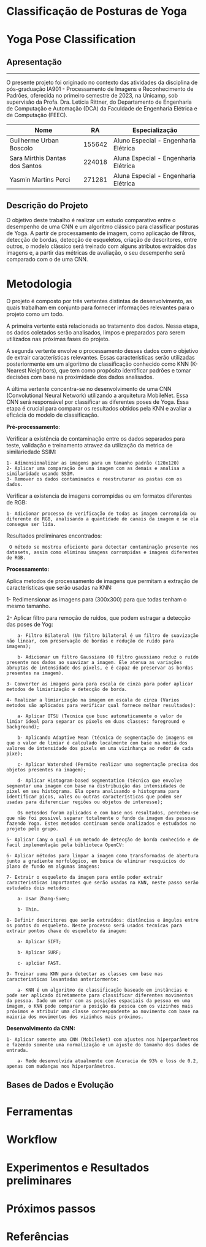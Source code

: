 # Classificação de Posturas de Yoga
# Yoga Pose Classification

## Apresentação
---
O presente projeto foi originado no contexto das atividades da disciplina de pós-graduação IA901 - Processamento de Imagens e Reconhecimento de Padrões, oferecida no primeiro semestre de 2023, na Unicamp, sob supervisão da Profa. Dra. Leticia Rittner, do Departamento de Engenharia de Computação e Automação (DCA) da Faculdade de Engenharia Elétrica e de Computação (FEEC).


Nome                           | RA     | Especialização
-------------------------------|--------|------------
Guilherme Urban Boscolo        | 155642 | Aluno Especial - Engenharia Elétrica
Sara Mirthis Dantas dos Santos | 224018 | Aluna Especial - Engenharia Elétrica
Yasmin Martins Perci           | 271281 | Aluna Especial - Engenharia Elétrica

## Descrição do Projeto
O objetivo deste trabalho é realizar um estudo comparativo entre o desempenho de uma CNN e um algoritmo clássico para classificar posturas de Yoga. A partir de processamento de imagem, como aplicação de filtros, detecção de bordas, detecção de esqueletos, criação de descritores, entre outros, o modelo clássico será treinado com alguns atributos extraídos das imagens e, a partir das métricas de avaliação, o seu desempenho será comparado com o de uma CNN.


# Metodologia
O projeto é composto por três vertentes distintas de desenvolvimento, as quais trabalham em conjunto para fornecer informações relevantes para o projeto como um todo.

A primeira vertente está relacionada ao tratamento dos dados. Nessa etapa, os dados coletados serão analisados, limpos e preparados para serem utilizados nas próximas fases do projeto.

A segunda vertente envolve o processamento desses dados com o objetivo de extrair características relevantes. Essas características serão utilizadas posteriormente em um algoritmo de classificação conhecido como KNN (K-Nearest Neighbors), que tem como propósito identificar padrões e tomar decisões com base na proximidade dos dados analisados.

A última vertente concentra-se no desenvolvimento de uma CNN (Convolutional Neural Network) utilizando a arquitetura MobileNet. Essa CNN será responsável por classificar as diferentes poses de Yoga. Essa etapa é crucial para comparar os resultados obtidos pela KNN e avaliar a eficácia do modelo de classificação.

**Pré-processamento**:

Verificar a existência de contaminação entre os dados separados para teste, validação e treinamento atravez da utilização da metrica de similariedade SSIM: 

    1- Adimensionalizar as imagens para um tamanho padrão (120x120)
    2- Aplicar uma comparação de uma imagem com as demais e analisa a similaridade usando SSIM.
    3- Remover os dados contaminados e reestruturar as pastas com os dados.

Verificar a existencia de imagens corrompidas ou em formatos diferentes de RGB:

    1- Adicionar processo de verificação de todas as imagem corrompida ou diferente de RGB, analisando a quantidade de canais da imagem e se ela consegue ser lida.

Resultados preliminares encontrados:  

     O método se mostrou eficiente para detectar contaminação presente nos datasets, assim como eliminou imagens corrompidas e imagens diferentes de RGB. 

**Processamento:**

Aplica metodos de processamento de imagens que permitam a extração de caracteristicas que serão usadas na KNN:

   1-  Redimensionar as imagens para (300x300) para que todas tenham o mesmo tamanho. 

   2-  Aplicar filtro para remoção de ruídos, que podem estragar a detecção das poses de Yog:

        
        a- Filtro Bilateral (Um filtro bilateral é um filtro de suavização não linear, com preservação de bordas e redução de ruído para imagens);

        b- Adicionar um filtro Gaussiano (O filtro gaussiano reduz o ruído presente nos dados ao suavizar a imagem. Ele atenua as variações abruptas de intensidade dos pixels, e é capaz de preservar as bordas presentes na imagem). 

    3- Converter as imagens para para escala de cinza para poder aplicar metodos de limiarização e detecção de borda.

    4- Realizar a limiarização na imagem em escala de cinza (Varios metodos são aplicados para verificar qual fornece melhor resultados):

        a- Aplicar OTSU (Tecnica que busc automaticamente o valor de limiar ideal para separar os pixels em duas classes: foreground e background); 

        b- Aplicando Adaptive Mean (técnica de segmentação de imagens em que o valor de limiar é calculado localmente com base na média dos valores de intensidade dos pixels em uma vizinhança ao redor de cada pixe);

        c- Aplicar Watershed (Permite realizar uma segmentação precisa dos objetos presentes na imagem);

        d- Aplicar Histogram-based segmentation (técnica que envolve segmentar uma imagem com base na distribuição das intensidades de pixel em seu histograma. Ela opera analisando o histograma para identificar picos, vales ou outras características que podem ser usadas para diferenciar regiões ou objetos de interesse);

        Os metosdos foram aplicados e com base nos resultados, percebeu-se que não foi possivel separar totalmente o fundo da imagem das pessoas fazendo Yoga. Estes metodos continuam sendo analizados e estudados no projeto pelo grupo.

    5- Aplicar Cany o qual é um metodo de detecção de borda conhecido e de facil implementação pela biblioteca OpenCV:

    6- Aplicar métodos para limpar a imagem como transformadas de abertura junto a gradiente morfológico, em busca de eliminar resquicios do plano de fundo em algumas imagens:

    7- Extrair o esqueleto da imagem para então poder extrair caracteristicas importantes que serão usadas na KNN, neste passo serão estudados dois metodos: 

        a- Usar Zhang-Suen;

        b- Thin.

    8- Definir descritores que serão extraídos: distâncias e ângulos entre os pontos do esqueleto. Neste processo será usados tecnicas para extrair pontos chave do esqueleto da imagem:

        a- Aplicar SIFT;
        
        b- Aplicar SURF;
        
        c- aplciar FAST.

    9- Treinar uuma KNN para detectar as classes com base nas caracteristicas levantadas anteriormente:

        a- KNN é um algoritmo de classificação baseado em instâncias e pode ser aplicado diretamente para classificar diferentes movimentos da pessoa. Dado um vetor com as posições espaciais da pessoa em uma imagem, o KNN pode comparar a posição da pessoa com os vizinhos mais próximos e atribuir uma classe correspondente ao movimento com base na maioria dos movimentos dos vizinhos mais próximos.


**Desenvolvimento da CNN:** 

    1- Aplicar somente uma CNN (MobileNet) com ajustes nos hiperparâmetros e fazendo somente uma normalização é um ajuste do tamanho dos dados de entrada.

        a- Rede desenvolvida atualmente com Acuracia de 93% e loss de 0.2, apenas com mudanças nos hiperparâmetros.


## Bases de Dados e Evolução


# Ferramentas


# Workflow

# Experimentos e Resultados preliminares


# Próximos passos

# Referências
